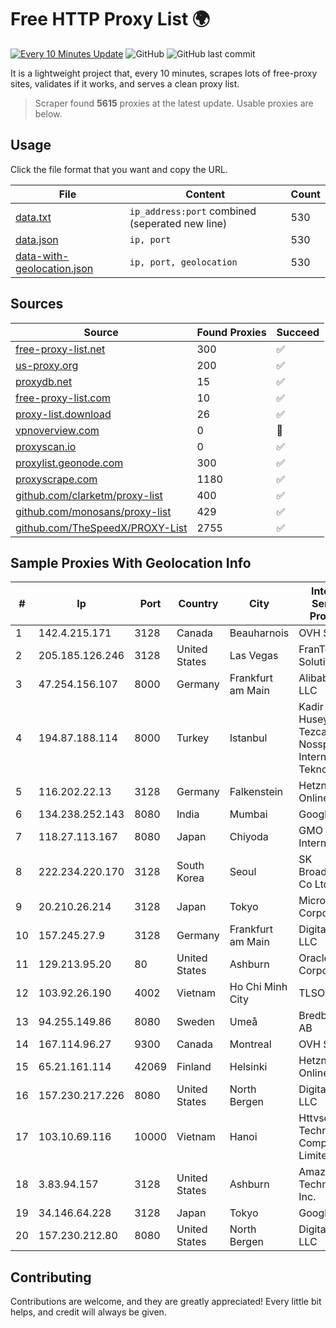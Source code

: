 
# Free HTTP Proxy List 🌍

[![Every 10 Minutes Update](https://github.com/mertguvencli/http-proxy-list/actions/workflows/main.yml/badge.svg?branch=main)](https://github.com/mertguvencli/http-proxy-list/actions/workflows/main.yml)
![GitHub](https://img.shields.io/github/license/mertguvencli/http-proxy-list)
![GitHub last commit](https://img.shields.io/github/last-commit/mertguvencli/http-proxy-list)

It is a lightweight project that, every 10 minutes, scrapes lots of free-proxy sites, validates if it works, and serves a clean proxy list.


> Scraper found **5615** proxies at the latest update. Usable proxies are below.

## Usage

Click the file format that you want and copy the URL.


|File|Content|Count|
|----|-------|-----|
|[data.txt](https://raw.githubusercontent.com/mertguvencli/http-proxy-list/main/proxy-list/data.txt)|`ip_address:port` combined (seperated new line)|530|
|[data.json](https://raw.githubusercontent.com/mertguvencli/http-proxy-list/main/proxy-list/data.json)|`ip, port`|530|
|[data-with-geolocation.json](https://raw.githubusercontent.com/mertguvencli/http-proxy-list/main/proxy-list/data-with-geolocation.json)|`ip, port, geolocation`|530|

## Sources

|Source|Found Proxies|Succeed|
|------|-------------|-------|
|[free-proxy-list.net](https://free-proxy-list.net)|300|✅|
|[us-proxy.org](https://www.us-proxy.org)|200|✅|
|[proxydb.net](http://proxydb.net)|15|✅|
|[free-proxy-list.com](https://free-proxy-list.com/?page=&port=&type%5B%5D=http&type%5B%5D=https&up_time=0&search=Search)|10|✅|
|[proxy-list.download](https://www.proxy-list.download/HTTP)|26|✅|
|[vpnoverview.com](https://vpnoverview.com/privacy/anonymous-browsing/free-proxy-servers)|0|🚫|
|[proxyscan.io](https://www.proxyscan.io)|0|✅|
|[proxylist.geonode.com](https://proxylist.geonode.com/api/proxy-list?limit=300&page=1&sort_by=lastChecked&sort_type=desc&protocols=http,https)|300|✅|
|[proxyscrape.com](https://api.proxyscrape.com/v2/?request=displayproxies&protocol=http&timeout=10000&country=all&ssl=all&anonymity=all)|1180|✅|
|[github.com/clarketm/proxy-list](https://raw.githubusercontent.com/clarketm/proxy-list/master/proxy-list-raw.txt)|400|✅|
|[github.com/monosans/proxy-list](https://raw.githubusercontent.com/monosans/proxy-list/main/proxies/http.txt)|429|✅|
|[github.com/TheSpeedX/PROXY-List](https://raw.githubusercontent.com/TheSpeedX/PROXY-List/master/http.txt)|2755|✅|


## Sample Proxies With Geolocation Info

|#|Ip|Port|Country|City|Internet Service Provider|
|-|--|----|-------|----|-------------------------|
|1|142.4.215.171|3128|Canada|Beauharnois|OVH SAS|
|2|205.185.126.246|3128|United States|Las Vegas|FranTech Solutions|
|3|47.254.156.107|8000|Germany|Frankfurt am Main|Alibaba.com LLC|
|4|194.87.188.114|8000|Turkey|Istanbul|Kadir Huseyin Tezcan Nosspeed Internet Teknolojileri|
|5|116.202.22.13|3128|Germany|Falkenstein|Hetzner Online GmbH|
|6|134.238.252.143|8080|India|Mumbai|Google LLC|
|7|118.27.113.167|8080|Japan|Chiyoda|GMO Internet, Inc.|
|8|222.234.220.170|3128|South Korea|Seoul|SK Broadband Co Ltd|
|9|20.210.26.214|3128|Japan|Tokyo|Microsoft Corporation|
|10|157.245.27.9|3128|Germany|Frankfurt am Main|DigitalOcean, LLC|
|11|129.213.95.20|80|United States|Ashburn|Oracle Corporation|
|12|103.92.26.190|4002|Vietnam|Ho Chi Minh City|TLSOFT|
|13|94.255.149.86|8080|Sweden|Umeå|Bredband2 AB|
|14|167.114.96.27|9300|Canada|Montreal|OVH SAS|
|15|65.21.161.114|42069|Finland|Helsinki|Hetzner Online GmbH|
|16|157.230.217.226|8080|United States|North Bergen|DigitalOcean, LLC|
|17|103.10.69.116|10000|Vietnam|Hanoi|Httvserver Technology Company Limited|
|18|3.83.94.157|3128|United States|Ashburn|Amazon Technologies Inc.|
|19|34.146.64.228|3128|Japan|Tokyo|Google LLC|
|20|157.230.212.80|8080|United States|North Bergen|DigitalOcean, LLC|



## Contributing

Contributions are welcome, and they are greatly appreciated! Every
little bit helps, and credit will always be given.

